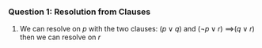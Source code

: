 ### **Question 1: Resolution from Clauses**

1. We can resolve on $p$ with the two clauses: $(p \lor q)$ and $(\neg p \lor r)$ $\implies$$(q \lor r)$ then we can resolve on $r$ 
